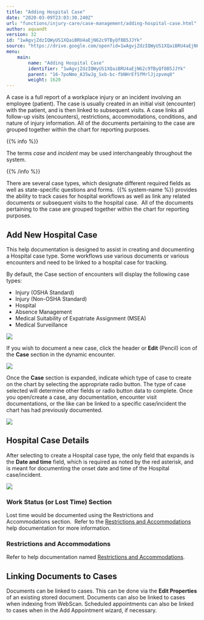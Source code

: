 ```yaml
---
title: "Adding Hospital Case"
date: "2020-03-09T23:03:30.240Z"
url: "functions/injury-care/case-management/adding-hospital-case.html"
author: aquandt
version: 32
id: "1wAgvjZdzIQWyUS1XQaiBRU4aEjN62c9TByQf8B5JJYk"
source: "https://drive.google.com/open?id=1wAgvjZdzIQWyUS1XQaiBRU4aEjN62c9TByQf8B5JJYk"
menu:
    main:
        name: "Adding Hospital Case"
        identifier: "1wAgvjZdzIQWyUS1XQaiBRU4aEjN62c9TByQf8B5JJYk"
        parent: "16-7poNmo_A35wJg_Sxb-bc-fbNHrEfSfMrlJjzpvmq8"
        weight: 1620
---
```

A case is a full report of a workplace injury or an incident involving an employee (patient). The case is usually created in an initial visit (encounter) with the patient, and is then linked to subsequent visits. A case links all follow-up visits (encounters), restrictions, accommodations, conditions, and nature of injury information. All of the documents pertaining to the case are grouped together within the chart for reporting purposes.

{{% info %}}

The terms *case* and *incident* may be used interchangeably throughout the system.

{{% /info %}}


There are several case types, which designate different required fields as well as state-specific questions and forms.  {{% system-name %}} provides the ability to track cases for hospital workflows as well as link any related documents or subsequent visits to the hospital case.  All of the documents pertaining to the case are grouped together within the chart for reporting purposes.

## Add New Hospital Case

This help documentation is designed to assist in creating and documenting a Hospital case type. Some workflows use various documents or various encounters and need to be linked to a hospital case for tracking. 

By default, the Case section of encounters will display the following case types:

* Injury (OSHA Standard)
* Injury (Non-OSHA Standard)
* Hospital
* Absence Management
* Medical Suitability of Expatriate Assignment (MSEA)
* Medical Surveillance



![](adding-hospital-case.images/image1.png)



If you wish to document a new case, click the header or **Edit** (Pencil) icon of the **Case** section in the dynamic encounter.



![](adding-hospital-case.images/image2.png)



Once the **Case** section is expanded, indicate which type of case to create on the chart by selecting the appropriate radio button. The type of case selected will determine other fields or radio button data to complete. Once you open/create a case, any documentation, encounter visit documentations, or the like can be linked to a specific case/incident the chart has had previously documented.



![](adding-hospital-case.images/image3.png)

## Hospital Case Details

After selecting to create a Hospital case type, the only field that expands is the **Date and time** field, which is required as noted by the red asterisk, and is meant for documenting the onset date and time of the Hospital case/incident.



![](adding-hospital-case.images/image4.png)

### Work Status (or Lost Time) Section

Lost time would be documented using the Restrictions and Accommodations section.  Refer to the [Restrictions and Accommodations](../adding-restrictions-and-accommodations.html) help documentation for more information.

### Restrictions and Accommodations

Refer to help documentation named [Restrictions and Accommodations](../adding-restrictions-and-accommodations.html).

## Linking Documents to Cases

Documents can be linked to cases. This can be done via the **Edit Properties** of an existing stored document. Documents can also be linked to cases when indexing from WebScan. Scheduled appointments can also be linked to cases when in the Add Appointment wizard, if necessary.



